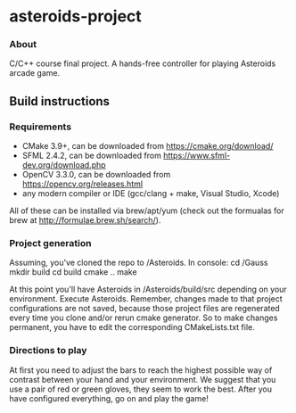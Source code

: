 # asteroids-project
### About 

C/C++ course final project. A hands-free controller for playing Asteroids arcade game. 

## Build instructions

### Requirements

* CMake 3.9+, can be downloaded from https://cmake.org/download/
* SFML 2.4.2, can be downloaded from https://www.sfml-dev.org/download.php
* OpenCV 3.3.0, can be downloaded from https://opencv.org/releases.html
* any modern compiler or IDE (gcc/clang + make, Visual Studio, Xcode)

All of these can be installed via brew/apt/yum (check out the formualas for brew at http://formulae.brew.sh/search/).

### Project generation

Assuming, you've cloned the repo to <dev-dir>/Asteroids. In console:
cd <dev-dir>/Gauss
mkdir build
cd build
cmake ..
make

At this point you'll have Asteroids in <dev-dir>/Asteroids/build/src depending on your environment. Execute Asteroids. Remember, changes made to that project configurations are not saved, because those project files are regenerated every time you clone and/or rerun cmake generator. So to make changes permanent, you have to edit the corresponding CMakeLists.txt file.

### Directions to play
At first you need to adjust the bars to reach the highest possible way of contrast between your hand and your environment. We suggest that you use a pair of red or green gloves, they seem to work the best. After you have configured everything, go on and play the game!
